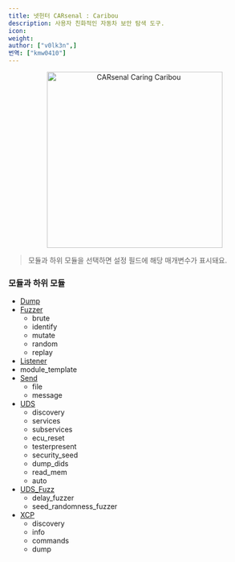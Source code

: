 ```yaml
---
title: 넷헌터 CARsenal : Caribou
description: 사용자 친화적인 자동차 보안 탐색 도구.
icon:
weight:
author: ["v0lk3n",]
번역: ["kmw0410"]
---
```


<p style="text-align: center"><img src="../assets/caribou.gif" width="350" alt="CARsenal Caring Caribou"></p>

> 모듈과 하위 모듈을 선택하면 설정 필드에 해당 매개변수가 표시돼요.

### 모듈과 하위 모듈

- <a href="https://github.com/CaringCaribou/caringcaribou/blob/master/documentation/dump.md" target="_blank">Dump</a>
- <a href="https://github.com/CaringCaribou/caringcaribou/blob/master/documentation/fuzzer.md" target="_blank">Fuzzer</a>
	- brute
	- identify
	- mutate
	- random
	- replay
- <a href="https://github.com/CaringCaribou/caringcaribou/blob/master/documentation/listener.md" target="_blank">Listener</a>
- module_template
- <a href="https://github.com/CaringCaribou/caringcaribou/blob/master/documentation/send.md" target="_blank">Send</a>
	- file
	- message
- <a href="https://github.com/CaringCaribou/caringcaribou/blob/master/documentation/uds.md" target="_blank">UDS</a>
    - discovery
    - services
    - subservices
    - ecu_reset
    - testerpresent
    - security_seed
    - dump_dids
    - read_mem
    - auto
- <a href="https://github.com/CaringCaribou/caringcaribou/blob/master/documentation/uds_fuzz.md" target="_blank">UDS_Fuzz</a>
    - delay_fuzzer
    - seed_randomness_fuzzer
- <a href="https://github.com/CaringCaribou/caringcaribou/blob/master/documentation/xcp.md" target="_blank">XCP</a>
	- discovery
	- info
	- commands
	- dump
